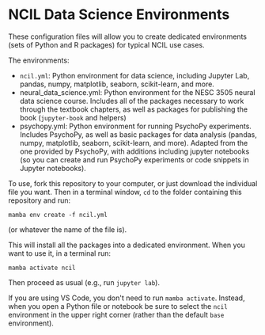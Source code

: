 # NCIL Data Science Environments

These configuration files will allow you to create dedicated environments (sets of Python and R packages) for typical NCIL use cases. 

The environments:
- `ncil.yml`: Python environment for data science, including Jupyter Lab, pandas, numpy, matplotlib, seaborn, scikit-learn, and more.
- neural_data_science.yml: Python environment for the NESC 3505 neural data science course. Includes all of the packages necessary to work through the textbook chapters, as well as packages for publishing the book (`jupyter-book` and helpers)
- psychopy.yml: Python environment for running PsychoPy experiments. Includes PsychoPy, as well as basic packages for data analysis (pandas, numpy, matplotlib, seaborn, scikit-learn, and more). Adapted from the one provided by PsychoPy, with additions including jupyter notebooks (so you can create and run PsychoPy experiments or code snippets in Jupyter notebooks).


To use, fork this repository to your computer, or just download the individual file you want. Then in a terminal window, `cd` to the folder containing this repository and run:
```
mamba env create -f ncil.yml
```

(or whatever the name of the file is).

This will install all the packages into a dedicated environment. When you want to use it, in a terminal run:
```
mamba activate ncil
```
Then proceed as usual (e.g., run `jupyter lab`). 

If you are using VS Code, you don't need to run `mamba activate`. Instead, when you open a Python file or notebook be sure to select the `ncil` environment in the upper right corner (rather than the default `base` environment).
